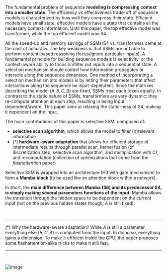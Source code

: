 

The fundamental problem of sequence **modeling is compressing context into a smaller state**. The efficiency vs effectiveness trade-off of sequence models is characterized by how well they compress their state. Efficient models have small state, effective models have a state that contains all the necessary context information. Until this paper, the top effective model was transformer, while the top efficient model was S4.

All the speed-up and memory savings of SSMs/S4 vs. transformers came at the cost of accuracy. The key weakness is that SSMs are not able to perform content-based reasoning (focus/ignore particular inputs). A fundamental principle for building sequence models is selectivity, or the context-aware ability to focus on/filter out inputs into a sequential state. A selection mechanism should control how information propagates or interacts along the sequence dimension. One method of incorporating a selection mechanism into models is by letting their parameters that affect interactions along the sequence be input-dependent. Since the matrixes describing the model $(A, B, C, \Delta)$ are fixed, SSMs treat each token equally. In contrast to the static nature of SSMs, transformers are very dynamic: they re-compute attention at each step, resulting in being input dependent/aware. This paper aims at relaxing the static-ness of S4, making it dependent on the input. 

The main contributions of this paper is selective SSM, composed of:
- **selective scan algorithm**, which allows the model to filter (ir)relevant information
- (*) **hardware-aware adaptation** that allows for efficient storage of intermediate results through parallel scan, kernel fusion (of discretization step, selective scan algorithm, and multiplication with C), and recomputation (collection of optimizations that come from the *flashattention* paper)

Selective SSM is wrapped into an architecture (H3 with gate mechanism) to form a **Mamba block** (to be used like an attention block within a network). 

In short, the **main difference between Mamba (S6) and its predecessor S4, is simply making several parameters functions of the input**. Mamba allows the transition through the hidden space to be dependent on the current input (not on the previous hidden states though, $A$ is still fixed).

<br>

---

(*) Why the hardware-aware adaptation? While $A$ is still a parameter, everything else $(B, C, \Delta)$ is computed from the input. In doing so, everything gains a dimension. To make it efficient inside the GPU, the paper proposes some flashattention-alike tricks to make it still fast. 

----

<br>

![image](https://github.com/paulinamoskwa/ml-papers/assets/104844027/1d2e0005-34f8-4f7e-a320-282f8945df90)
